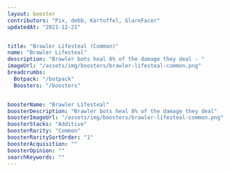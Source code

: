 ```yaml
---
layout: booster
contributors: "Pix, debb, Kartoffel, GlareFacer"
updatedAt: "2021-12-21"


title: "Brawler Lifesteal (Common)"
name: "Brawler Lifesteal"
description: "Brawler bots heal 8% of the damage they deal - "
imageUrl: "/assets/img/boosters/brawler-lifesteal-common.png"
breadcrumbs:
  Botpack: "/botpack"
  Boosters: "/boosters"


boosterName: "Brawler Lifesteal"
boosterDescription: "Brawler bots heal 8% of the damage they deal"
boosterImageUrl: "/assets/img/boosters/brawler-lifesteal-common.png"
boosterStacks: "Additive"
boosterRarity: "Common"
boosterRaritySortOrder: "1"
boosterAcquisition: ""
boosterOpinion: ""
searchKeywords: ""
---
```




